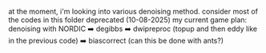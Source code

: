 at the moment, i'm looking into various denoising method. consider most of the codes in this folder deprecated (10-08-2025)
my current game plan: denoising with NORDIC ➡️ degibbs ➡️ dwipreproc (topup and then eddy like in the previous code) ➡️ biascorrect (can this be done with ants?)
